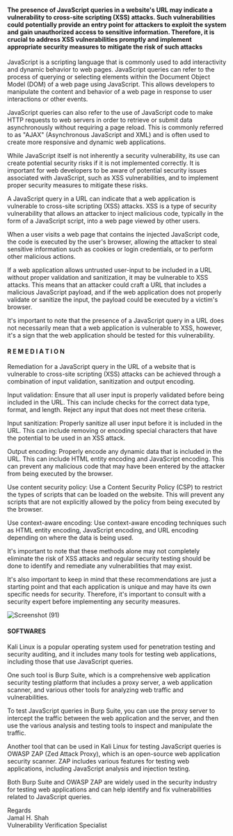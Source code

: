 #### The presence of JavaScript queries in a website's URL may indicate a vulnerability to cross-site scripting (XSS) attacks. Such vulnerabilities could potentially provide an entry point for attackers to exploit the system and gain unauthorized access to sensitive information. Therefore, it is crucial to address XSS vulnerabilities promptly and implement appropriate security measures to mitigate the risk of such attacks

JavaScript is a scripting language that is commonly used to add interactivity and dynamic behavior to web pages. JavaScript queries can refer to the process of querying or selecting elements within the Document Object Model (DOM) of a web page using JavaScript. This allows developers to manipulate the content and behavior of a web page in response to user interactions or other events.

JavaScript queries can also refer to the use of JavaScript code to make HTTP requests to web servers in order to retrieve or submit data asynchronously without requiring a page reload. This is commonly referred to as "AJAX" (Asynchronous JavaScript and XML) and is often used to create more responsive and dynamic web applications.

While JavaScript itself is not inherently a security vulnerability, its use can create potential security risks if it is not implemented correctly. It is important for web developers to be aware of potential security issues associated with JavaScript, such as XSS vulnerabilities, and to implement proper security measures to mitigate these risks.

A JavaScript query in a URL can indicate that a web application is vulnerable to cross-site scripting (XSS) attacks. XSS is a type of security vulnerability that allows an attacker to inject malicious code, typically in the form of a JavaScript script, into a web page viewed by other users.

When a user visits a web page that contains the injected JavaScript code, the code is executed by the user's browser, allowing the attacker to steal sensitive information such as cookies or login credentials, or to perform other malicious actions.

If a web application allows untrusted user-input to be included in a URL without proper validation and sanitization, it may be vulnerable to XSS attacks. This means that an attacker could craft a URL that includes a malicious JavaScript payload, and if the web application does not properly validate or sanitize the input, the payload could be executed by a victim's browser.

It's important to note that the presence of a JavaScript query in a URL does not necessarily mean that a web application is vulnerable to XSS, however, it's a sign that the web application should be tested for this vulnerability.

#### R E M E D I A T I O N

Remediation for a JavaScript query in the URL of a website that is vulnerable to cross-site scripting (XSS) attacks can be achieved through a combination of input validation, sanitization and output encoding.

Input validation: Ensure that all user input is properly validated before being included in the URL. This can include checks for the correct data type, format, and length. Reject any input that does not meet these criteria.

Input sanitization: Properly sanitize all user input before it is included in the URL. This can include removing or encoding special characters that have the potential to be used in an XSS attack.

Output encoding: Properly encode any dynamic data that is included in the URL. This can include HTML entity encoding and JavaScript encoding. This can prevent any malicious code that may have been entered by the attacker from being executed by the browser.

Use content security policy: Use a Content Security Policy (CSP) to restrict the types of scripts that can be loaded on the website. This will prevent any scripts that are not explicitly allowed by the policy from being executed by the browser.

Use context-aware encoding: Use context-aware encoding techniques such as HTML entity encoding, JavaScript encoding, and URL encoding depending on where the data is being used.

It's important to note that these methods alone may not completely eliminate the risk of XSS attacks and regular security testing should be done to identify and remediate any vulnerabilities that may exist.

It's also important to keep in mind that these recommendations are just a starting point and that each application is unique and may have its own specific needs for security. Therefore, it's important to consult with a security expert before implementing any security measures.


![Screenshot (91)](https://user-images.githubusercontent.com/95676591/231535425-a7f14986-3e9d-42f0-ab34-fe0a7c68a268.png)


#### SOFTWARES 


Kali Linux is a popular operating system used for penetration testing and security auditing, and it includes many tools for testing web applications, including those that use JavaScript queries.

One such tool is Burp Suite, which is a comprehensive web application security testing platform that includes a proxy server, a web application scanner, and various other tools for analyzing web traffic and vulnerabilities.

To test JavaScript queries in Burp Suite, you can use the proxy server to intercept the traffic between the web application and the server, and then use the various analysis and testing tools to inspect and manipulate the traffic.

Another tool that can be used in Kali Linux for testing JavaScript queries is OWASP ZAP (Zed Attack Proxy), which is an open-source web application security scanner. ZAP includes various features for testing web applications, including JavaScript analysis and injection testing.

Both Burp Suite and OWASP ZAP are widely used in the security industry for testing web applications and can help identify and fix vulnerabilities related to JavaScript queries.


Regards   
Jamal H. Shah  
Vulnerability Verification Specialist

